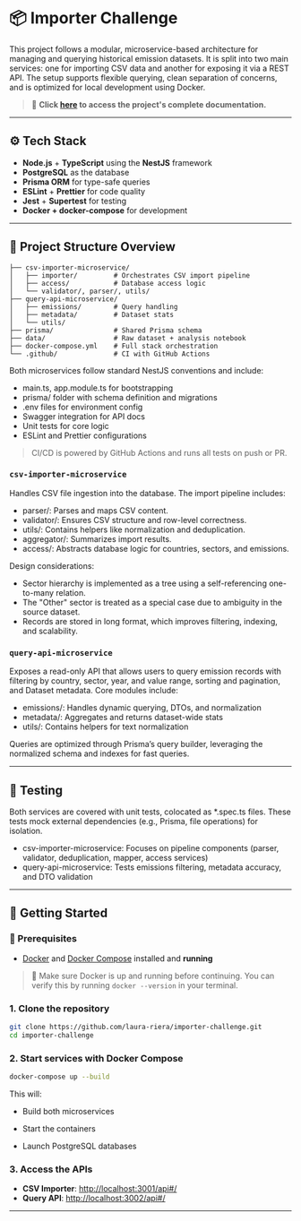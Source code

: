 # 📦 Importer Challenge

This project follows a modular, microservice-based architecture for managing and querying historical emission datasets. It is split into two main services: one for importing CSV data and another for exposing it via a REST API. The setup supports flexible querying, clean separation of concerns, and is optimized for local development using Docker.

> 📄 **Click [here](https://drive.google.com/file/d/1678dEA3Jicgu4m1i4y8VNXmGOIwH9yz0/view?usp=sharing) to access the project's complete documentation.**

---

## ⚙️ Tech Stack

- **Node.js** + **TypeScript** using the **NestJS** framework
- **PostgreSQL** as the database
- **Prisma ORM** for type-safe queries
- **ESLint** + **Prettier** for code quality
- **Jest** + **Supertest** for testing
- **Docker + docker-compose** for development

---

## 📁 Project Structure Overview

```text
├── csv-importer-microservice/
│   ├── importer/         # Orchestrates CSV import pipeline
│   ├── access/           # Database access logic
│   └── validator/, parser/, utils/
├── query-api-microservice/
│   ├── emissions/        # Query handling
│   ├── metadata/         # Dataset stats
│   └── utils/
├── prisma/               # Shared Prisma schema
├── data/                 # Raw dataset + analysis notebook
├── docker-compose.yml    # Full stack orchestration
└── .github/              # CI with GitHub Actions
```

Both microservices follow standard NestJS conventions and include:

- main.ts, app.module.ts for bootstrapping
- prisma/ folder with schema definition and migrations
- .env files for environment config
- Swagger integration for API docs
- Unit tests for core logic
- ESLint and Prettier configurations

> CI/CD is powered by GitHub Actions and runs all tests on push or PR.

### `csv-importer-microservice`

Handles CSV file ingestion into the database. The import pipeline includes:

- parser/: Parses and maps CSV content.
- validator/: Ensures CSV structure and row-level correctness.
- utils/: Contains helpers like normalization and deduplication.
- aggregator/: Summarizes import results.
- access/: Abstracts database logic for countries, sectors, and emissions.

Design considerations:

- Sector hierarchy is implemented as a tree using a self-referencing one-to-many relation.
- The "Other" sector is treated as a special case due to ambiguity in the source dataset.
- Records are stored in long format, which improves filtering, indexing, and scalability.

### `query-api-microservice`

Exposes a read-only API that allows users to query emission records with filtering by country, sector, year, and value range, sorting and pagination, and Dataset metadata. Core modules include:

- emissions/: Handles dynamic querying, DTOs, and normalization
- metadata/: Aggregates and returns dataset-wide stats
- utils/: Contains helpers for text normalization

Queries are optimized through Prisma’s query builder, leveraging the normalized schema and indexes for fast queries.

---

## 🧪 Testing

Both services are covered with unit tests, colocated as *.spec.ts files. These tests mock external dependencies (e.g., Prisma, file operations) for isolation.

- csv-importer-microservice: Focuses on pipeline components (parser, validator, deduplication, mapper, access services)
- query-api-microservice: Tests emissions filtering, metadata accuracy, and DTO validation

---

## 🚀 Getting Started

### 🐳 Prerequisites

- [Docker](https://www.docker.com/) and [Docker Compose](https://docs.docker.com/compose/) installed and **running**

> 📌 Make sure Docker is up and running before continuing. You can verify this by running `docker --version` in your terminal.

### 1. Clone the repository

```bash
git clone https://github.com/laura-riera/importer-challenge.git
cd importer-challenge
```

### 2. Start services with Docker Compose

```bash
docker-compose up --build
```

This will:

- Build both microservices

- Start the containers

- Launch PostgreSQL databases

### 3. Access the APIs

- **CSV Importer**: [http://localhost:3001/api#/](http://localhost:3001/api#/)
- **Query API**: [http://localhost:3002/api#/](http://localhost:3002/api#/)

---
